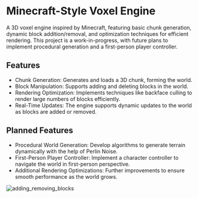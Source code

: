 # Minecraft-Style Voxel Engine

A 3D voxel engine inspired by Minecraft, featuring basic chunk generation, dynamic block addition/removal, and optimization techniques for efficient rendering. This project is a work-in-progress, with future plans to implement procedural generation and a first-person player controller.

## Features
- Chunk Generation: Generates and loads a 3D chunk, forming the world.
- Block Manipulation: Supports adding and deleting blocks in the world.
- Rendering Optimization: Implements techniques like backface culling to render large numbers of blocks efficiently.
- Real-Time Updates: The engine supports dynamic updates to the world as blocks are added or removed.

## Planned Features
- Procedural World Generation: Develop algorithms to generate terrain dynamically with the help of Perlin Noise.
- First-Person Player Controller: Implement a character controller to navigate the world in first-person perspective.
- Additional Rendering Optimizations: Further improvements to ensure smooth performance as the world grows.




![adding_removing_blocks](https://github.com/user-attachments/assets/ed69b7a2-30d3-47e4-b84d-7b4d3864101f)
